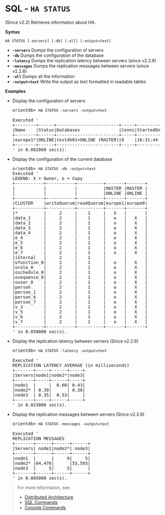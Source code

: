 # SQL - `HA STATUS`

(Since v2.2) Retrieves information about HA.

**Syntax**

```
HA STATUS [-servers] [-db] [-all] [-output=text]
```

- **`-servers`** Dumps the configuration of servers
- **`-db`** Dumps the configuration of the database
- **`-latency`** Dumps the replication latency between servers (since v2.2.6)
- **`-messages`** Dumps the replication messages between servers (since v2.2.6)
- **`-all`** Dumps all the information
- **`-output=text`** Write the output as text formatted in readable tables


**Examples**

- Display the configuration of servers

  <pre>
  orientdb> <code class='lang-sql userinput'>HA STATUS -servers -output=text</code>

  Executed '
  +--------+------+------------------------+-----+---------+----------------+----------------+-----------------------+
  |Name    |Status|Databases               |Conns|StartedOn|Binary          |HTTP            |UsedMemory             |
  +--------+------+------------------------+-----+---------+----------------+----------------+-----------------------+
  |europe1*|ONLINE|testdb01=ONLINE (MASTER)|0    |16:31:44 |192.168.1.5:2425|192.168.1.5:2481|183.06MB/3.56GB (5.03%)|
  +--------+------+------------------------+-----+---------+----------------+----------------+-----------------------+
  ' in 0.002000 sec(s).
  </pre>

- Display the configuration of the current database

  <pre>
  orientdb> <code class='lang-sql userinput'>HA STATUS -db -output=text</code>
  Executed '
  LEGEND: X = Owner, o = Copy
  +-----------+-----------+----------+-------+-------+
  |           |           |          |MASTER |MASTER |
  |           |           |          |ONLINE |ONLINE |
  +-----------+-----------+----------+-------+-------+
  |CLUSTER    |writeQuorum|readQuorum|europe1|europe0|
  +-----------+-----------+----------+-------+-------+
  |*          |     2     |    1     |   X   |       |
  |data_1     |     2     |    1     |   o   |   X   |
  |data_2     |     2     |    1     |   o   |   X   |
  |data_3     |     2     |    1     |   o   |   X   |
  |data_4     |     2     |    1     |   o   |   X   |
  |e_4        |     2     |    1     |   o   |   X   |
  |e_5        |     2     |    1     |   o   |   X   |
  |e_6        |     2     |    1     |   o   |   X   |
  |e_7        |     2     |    1     |   o   |   X   |
  |internal   |     2     |    1     |       |       |
  |ofunction_0|     2     |    1     |   o   |   X   |
  |orole_0    |     2     |    1     |   o   |   X   |
  |oschedule_0|     2     |    1     |   o   |   X   |
  |osequence_0|     2     |    1     |   o   |   X   |
  |ouser_0    |     2     |    1     |   o   |   X   |
  |person     |     2     |    1     |   o   |   X   |
  |person_1   |     2     |    1     |   o   |   X   |
  |person_6   |     2     |    1     |   o   |   X   |
  |person_7   |     2     |    1     |   o   |   X   |
  |v_3        |     2     |    1     |   o   |   X   |
  |v_5        |     2     |    1     |   o   |   X   |
  |v_6        |     2     |    1     |   o   |   X   |
  |v_7        |     2     |    1     |   o   |   X   |
  +-----------+-----------+----------+-------+-------+
  ' in 0.050000 sec(s).
  </pre>
  
- Display the replication latency between servers (Since v2.2.6)

  <pre>
  orientdb> <code class='lang-sql userinput'>HA STATUS -latency -output=text</code>

  Executed '
  REPLICATION LATENCY AVERAGE (in milliseconds)
  +-------+-----+------+-----+
  |Servers|node1|node2*|node3|
  +-------+-----+------+-----+
  |node1  |     |  0.60| 0.43|
  |node2* | 0.39|      | 0.38|
  |node3  | 0.35|  0.53|     |
  +-------+-----+------+-----+  
  ' in 0.023000 sec(s).
  </pre>
  
- Display the replication messages between servers (Since v2.2.6)

  <pre>
  orientdb> <code class='lang-sql userinput'>HA STATUS -messages -output=text</code>

  Executed '
  REPLICATION MESSAGES
  +-------+------+------+------+
  |Servers| node1|node2*| node3|
  +-------+------+------+------+
  |node1  |      |     9|     5|
  |node2* |64,476|      |53,593|
  |node3  |     5|     5|      |
  +-------+------+------+------+
  ' in 0.005000 sec(s).
  </pre>  
  
>For more information, see
>- [Distributed Architecture](Distributed-Architecture.md)
>- [SQL Commands](SQL.md)
>- [Console Commands](Console-Commands.md)
